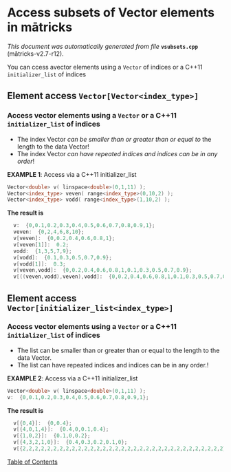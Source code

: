 
# Access subsets of Vector elements in mātricks
_This document was automatically generated from file_ **`vsubsets.cpp`** (mātricks-v2.7-r12).

You can ccess avector elements using a `Vector` of indices or a C++11 `initializer_list` of indices
## Element access `Vector[Vector<index_type>]`
### Access vector elements using a `Vector` or a C++11 `initializer_list` of indices

* The index Vector _can be smaller than or greater than or equal to_ the length to the data Vector!
* The index Vector _can have repeated indices and indices can be in any order_!


**EXAMPLE 1**: Access via a C++11 initializer_list
```C++
Vector<double> v( linspace<double>(0,1,11) );
Vector<index_type> veven( range<index_type>(0,10,2) );
Vector<index_type> vodd( range<index_type>(1,10,2) );
```

**The result is**
```C++
  v:  {0,0.1,0.2,0.3,0.4,0.5,0.6,0.7,0.8,0.9,1}; 
  veven:  {0,2,4,6,8,10}; 
  v[veven]:  {0,0.2,0.4,0.6,0.8,1}; 
  v[veven[1]]:  0.2; 
  vodd:  {1,3,5,7,9}; 
  v[vodd]:  {0.1,0.3,0.5,0.7,0.9}; 
  v[vodd[1]]:  0.3; 
  v[veven,vodd]:  {0,0.2,0.4,0.6,0.8,1,0.1,0.3,0.5,0.7,0.9}; 
  v[((veven,vodd),veven),vodd]:  {0,0.2,0.4,0.6,0.8,1,0.1,0.3,0.5,0.7,0.9}; 
```

## Element access `Vector[initializer_list<index_type>]`
### Access vector elements using a `Vector` or a C++11 `initializer_list` of indices

* The list can be smaller than or greater than or equal to the length to the data Vector.
* The list can have repeated indices and indices can be in any order.!


**EXAMPLE 2**: Access via a C++11 initializer_list
```C++
Vector<double> v( linspace<double>(0,1,11) );
v:  {0,0.1,0.2,0.3,0.4,0.5,0.6,0.7,0.8,0.9,1}; 
```

**The result is**
```C++
  v[{0,4}]:  {0,0.4}; 
  v[{4,0,1,4}]:  {0.4,0,0.1,0.4}; 
  v[{1,0,2}]:  {0.1,0,0.2}; 
  v[{4,3,2,1,0}]:  {0.4,0.3,0.2,0.1,0}; 
  v[{2,2,2,2,2,2,2,2,2,2,2,2,2,2,2,2,2,2,2,2,2,2,2,2,2,2,2,2,2,2,2,2,2}]:  {0.2,0.2,0.2,0.2,0.2,0.2,0.2,0.2,0.2,0.2,0.2,0.2,0.2,0.2,0.2,0.2,0.2,0.2,0.2,0.2,0.2,0.2,0.2,0.2,0.2,0.2,0.2,0.2,0.2,0.2,0.2,0.2,0.2}; 
```


[Table of Contents](README.md)
